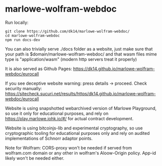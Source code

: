 # marlowe-wolfram-webdoc


Run locally:
```
git clone https://github.com/dk14/marlowe-wolfram-webdoc/
cd marlowe-wolfram-webdoc
npm run docs-dev
```

You can also trivially serve ./docs folder as a website, just make sure that your path is $domain/marlowe-wolfram-webdoc/ and that wasm files mime type is "application/wasm" (modern http servers treat it properly)


It is also served as Github Pages:
https://dk14.github.io/marlowe-wolfram-webdoc/eurocall

If you see deceptive website warning: press details -> proceed. 
Check security manually: https://sitecheck.sucuri.net/results/https/dk14.github.io/marlowe-wolfram-webdoc/eurocall

Website is using snapshotted webarchived version of Marlowe Playground, so use it only for educational purposes, and rely on https://play.marlowe.iohk.io/#/ for actual contract development.

Website is using bitcoinjs-lib and experimental cryptography, so use cryptographic tooling for educational purposes only and rely on audited implementations of Schnorr adaptor points.

Note for Wolfram: CORS-proxy won't be needed if served from wolfram.com domain or any other in wolfram's Aloow-Origin policy. App-id likely won't be needed either.

